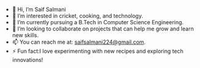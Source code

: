 - 👋 Hi, I’m Saif Salmani
- 👀 I’m interested in cricket, cooking, and technology.
- 🌱 I’m currently pursuing a B.Tech in Computer Science Engineering.
- 💞️ I’m looking to collaborate on projects that can help me grow and learn new skills.
- 📫 You can reach me at: saifsalmani224@gmail.com.
- ⚡ Fun fact:I love experimenting with new recipes and exploring tech innovations! 

<!---
Saif09inAction/Saif09inAction is a ✨ special ✨ repository because its `README.md` (this file) appears on your GitHub profile.
You can click the Preview link to take a look at your changes.
--->
